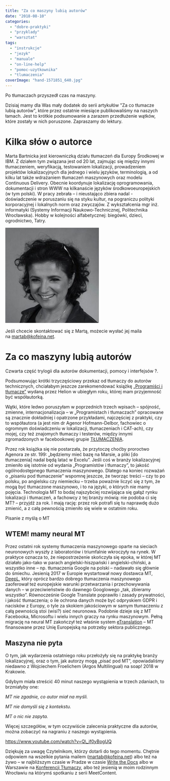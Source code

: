 ```yaml
---
title: "Za co maszyny lubią autorów"
date: "2018-08-10"
categories:
  - "dobre-praktyki"
  - "przyklady"
  - "warsztat"
tags:
  - "instrukcje"
  - "jezyk"
  - "manuale"
  - "on-line-help"
  - "pomoc-uzytkownika"
  - "tlumaczenia"
coverImage: "hand-1571851_640.jpg"
---
```


Po tłumaczach przyszedł czas na maszyny.

Dzisiaj mamy dla Was mały dodatek do serii artykułów "Za co tłumacze lubią autorów", które przez ostatnie miesiące publikowaliśmy na naszych łamach. Jest to krótkie podsumowanie a zarazem przedłużenie wątków, które zostały w nich poruszone. Zapraszamy do lektury.

# Kilka słów o autorce

Marta Bartnicka jest kierowniczką działu tłumaczeń dla Europy Środkowej w IBM. Z działem tym związana jest od 20 lat, zajmując się między innymi tłumaczeniem, weryfikacją, testowaniem lokalizacji, prowadzeniem projektów lokalizacyjnych dla jednego i wielu języków, terminologią, a od kilku lat także wdrażaniem tłumaczeń maszynowych oraz modelu Continuous Delivery. Obecnie koordynuje lokalizację oprogramowania, dokumentacji i stron WWW na kilkanaście języków środkowoeuropejskich (w tym polski). W pracy zebrała – i nieustająco zbiera nadal - doświadczenie w poruszaniu się na styku kultur, na pograniczu polityki korporacyjnej i lokalnych norm oraz zwyczajów. Z wykształcenia mgr inż. informatyki (Systemy Informacji Naukowo-Technicznej, Politechnika Wrocławska). Hobby w kolejności alfabetycznej: biegówki, dzieci, ogrodnictwo, Tatry.

[![](images/marta_bartnicka-295x300.jpg)](http://techwriter.pl/wp-content/uploads/2018/03/marta_bartnicka.jpg)

Jeśli chcecie skontaktować się z Martą, możecie wysłać jej maila na [martab@kofeina.net](mailto:martab@kofeina.net).

# Za co maszyny lubią autorów

Czwarta część trylogii dla autorów dokumentacji, pomocy i interfejsów ?.

Podsumowując krótki trzyczęściowy przekaz od tłumaczy do autorów technicznych, chciałabym jeszcze zarekomendować książkę [„Programiści i tłumacze”](https://helion.pl/ksiazki/programisci-i-tlumacze-wprowadzenie-do-lokalizacji-oprogramowania-agenor-hofmann-delbor-marta-bartnicka,protlu.htm) wydaną przez Helion w ubiegłym roku, której mam przyjemność być współautorką.

Wątki, które ledwo poruszyłam w poprzednich trzech wpisach – spójność, zmienne, internacjonalizacja – w „Programistach i tłumaczach” opracowane są znacznie dokładniej i opatrzone przykładami, najczęściej z praktyki, czy to współautora (a jest nim dr Agenor Hofmann-Delbor, fachowiec o ogromnym doświadczeniu w lokalizacji, tłumaczeniach i CAT-ach), czy mojej, czy też znajomych tłumaczy i testerów, między innymi zgromadzonych w facebookowej grupie [TŁUMACZENIA](https://www.facebook.com/groups/tlumaczenia).

Przez rok książka się nie postarzała, że przytoczę choćby proroctwo Agenora ze str. 199: „będziemy mieć bazę na Marsie, a pliki \[do tłumaczenia\] nadal będą latać w Excelu”. Jeśli coś w branży lokalizacyjnej zmieniło się istotnie od wydania „Programistów i tłumaczy”, to jakość ogólnodostępnego tłumaczenia maszynowego. Dlatego na koniec rozważań o „pisaniu pod tłumaczenie” wspomnę jeszcze, że tworząc treści – czy to po polsku, po angielsku czy niemiecku – trzeba poważnie liczyć się z tym, że mogą być tłumaczone maszynowo, i to na języki, o których nie mamy pojęcia. Technologia MT to bodaj najszybciej rozwijająca się gałąź rynku lokalizacji i tłumaczeń, a fachowcy z tej branży mówią: nie podoba ci się MT? – przyjdź za rok. I mają rację: przez rok potrafi się tu naprawdę dużo zmienić, a z całą pewnością zmieniło się wiele w ostatnim roku.

Pisanie z myślą o MT

## WTEM! mamy neural MT

Przez ostatni rok systemy tłumaczenia maszynowego oparte na sieciach neuronowych wyszły z laboratoriów i triumfalnie wkroczyły na rynek. W praktyce oznacza to, że niepostrzeżenie skończyła się epoka, w której MT działało jako-tako w parach angielski-hiszpański i angielski-chiński, a wszystko inne – np. tłumaczenia Google na polski – nadawało się głównie do śmiechu. Jesienią 2017 w Europie wystartował nowy dostawca MT, [DeepL](https://www.deepl.com/translator), który oprócz bardzo dobrego tłumaczenia maszynowego zaoferował też europejskie warunki przetwarzania i przechowywania danych – w przeciwieństwie do dawnego Googlowego „tak, zbieramy wszystko”. Równocześnie Google Translate poprawiło i zasady prywatności, i jakość tłumaczenia; o ile ochrona danych może być odpryskiem GDPR i nacisków z Europy, o tyle za skokiem jakościowym w samym tłumaczeniu z całą pewnością stoi (wisi?) sieć neuronowa. Podobnie dzieje się z MT Facebooka, Microsoftu i wielu innych graczy na rynku maszynowym. Pełną migrację na neural MT zakończył też właśnie system [eTranslation](https://ec.europa.eu/cefdigital/wiki/display/CEFDIGITAL/eTranslation) – MT finansowane przez Unię Europejską na potrzeby sektora publicznego.

## Maszyna nie pyta

O tym, jak wydarzenia ostatniego roku przełożyły się na praktykę branży lokalizacyjnej, oraz o tym, jak autorzy mogą „pisać pod MT”, opowiadaliśmy niedawno z Wojciechem Froelichem (Argos Multilingual) na soap! 2018 w Krakowie.

Gdybym miała streścić 40 minut naszego wystąpienia w trzech zdaniach, to brzmiałyby one:

_MT nie zgadnie, co autor miał na myśli._

_MT nie domyśli się z kontekstu._

_MT o nic nie zapyta._

Więcej szczegółów, w tym oczywiście zalecenia praktyczne dla autorów, można zobaczyć na nagraniu z naszego wystąpienia.

https://www.youtube.com/watch?v=Q\_if0yBogUQ

Dziękuję za uwagę Czytelnikom, którzy dotarli do tego momentu. Chętnie odpowiem na wszelkie pytania mailem ([martab@kofeina.net](mailto:martab@kofeina.net)) albo też na żywo – w najbliższym czasie w Pradze w czasie [Write the Docs](http://www.writethedocs.org/conf/prague/2018) albo w Warszawie na [Konferencji Tłumaczy](https://www.konferencjatlumaczy.pl/), albo też jesienią w moim rodzinnym Wrocławiu na którymś spotkaniu z serii MeetContent.
